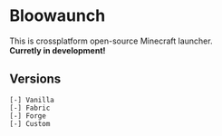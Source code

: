 # Bloowaunch
This is crossplatform open-source Minecraft launcher.
</br>**Curretly in development!**

## Versions
```
[-] Vanilla
[-] Fabric
[-] Forge
[-] Custom
```
